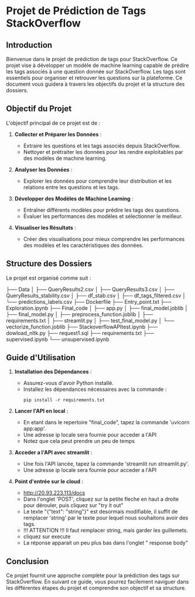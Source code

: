 # Projet de Prédiction de Tags StackOverflow

## Introduction

Bienvenue dans le projet de prédiction de tags pour StackOverflow. Ce projet vise à développer un modèle de machine learning capable de prédire les tags associés à une question donnée sur StackOverflow. Les tags sont essentiels pour organiser et retrouver les questions sur la plateforme. Ce document vous guidera à travers les objectifs du projet et la structure des dossiers.

## Objectif du Projet

L'objectif principal de ce projet est de :

1. **Collecter et Préparer les Données** :
   - Extraire les questions et les tags associés depuis StackOverflow.
   - Nettoyer et prétraiter les données pour les rendre exploitables par des modèles de machine learning.

2. **Analyser les Données** :
   - Explorer les données pour comprendre leur distribution et les relations entre les questions et les tags.

3. **Développer des Modèles de Machine Learning** :
   - Entraîner différents modèles pour prédire les tags des questions.
   - Évaluer les performances des modèles et sélectionner le meilleur.

4. **Visualiser les Résultats** :
   - Créer des visualisations pour mieux comprendre les performances des modèles et les caractéristiques des données.

## Structure des Dossiers

Le projet est organisé comme suit :

├── Data
│   ├── QueryResults2.csv
│   ├── QueryResults3.csv
│   ├── QueryResults_stability.csv
│   ├── df_stab.csv
│   ├── df_tags_filtered.csv
│   └── predictions_labels.csv
├── Dockerfile
├── Entry_point.txt
├── Exploration.ipynb
├── Final_code
│   ├── app.py
│   ├── final_model.joblib
│   ├── final_model.py
│   ├── preprocess_function.joblib
│   ├── requirements.txt
│   ├── streamlit.py
│   ├── test_final_model.py
│   └── vectorize_function.joblib
├── StackoverflowAPItest.ipynb
├── dowload_nltk.py
├── request1.sql
├── requirements.txt
├── supervised.ipynb
└── unsupervised.ipynb

## Guide d'Utilisation

1. **Installation des Dépendances** :
   - Assurez-vous d'avoir Python installé.
   - Installez les dépendances nécessaires avec la commande :
     ```
     pip install -r requirements.txt
     ```

2. **Lancer l'API en local** :
   - En etant dans le repertoire "final_code", tapez la commande 'uvicorn app:app'.
   - Une adresse ip locale sera fournie pour acceder a l'API
   - Notez que cela peut prendre un peu de temps

3. **Acceder a l'API avec streamlit** :
   - Une fois l'API lancée, tapez la commande 'streamlit run streamlit.py'.
   - Une adresse ip locale sera fournie pour acceder a l'API

4. **Point d'entrée sur le cloud** :
   - http://20.93.223.113/docs
   - Dans l'onglet 'POST', cliquez sur la petite fleche en haut a droite pour dérouler, puis cliquez sur "try it out"
   - Le texte "{"text": "string"}" est desormais modifiable, il suffit de remplacer 'string' par le texte pour lequel nous souhaitons avoir des tags.
   - !!! ATTENTION !!! Il faut remplacer string, mais garder les guillemets.
   - cliquez sur execute
   - La réponse apparait un peu plus bas dans l'onglet " response body"


## Conclusion

Ce projet fournit une approche complète pour la prédiction des tags sur StackOverflow. En suivant ce guide, vous pourrez facilement naviguer dans les différentes étapes du projet et comprendre son objectif et sa structure.
